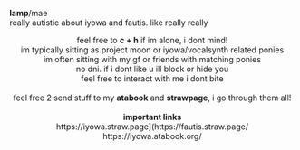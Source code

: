 <b>lamp</b>/mae <br>
really autistic about iyowa and fautis. like really really <br>
</p>
<p align="center">
feel free to <b>c + h</b> if im alone, i dont mind! <br>
im typically sitting as project moon or iyowa/vocalsynth related ponies <br>
im often sitting with my gf or friends with matching ponies <br>
no dni. if i dont like u ill block or hide you <br> 
feel free to interact with me i dont bite <br> <br> 
feel free 2 send stuff to my <b>atabook</b> and <b>strawpage</b>, i go through them all! <br>
<br> <b>important links</b> <br>
https://iyowa.straw.page](https://fautis.straw.page/ <br>
https://iyowa.atabook.org/  
</p>
<p align="center">

